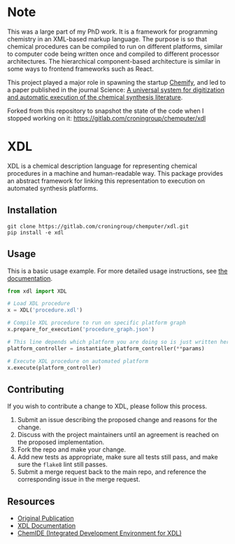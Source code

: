 # Note

This was a large part of my PhD work. It is a framework for programming chemistry in an XML-based markup language. The purpose is so that chemical procedures can be compiled to run on different platforms, similar to computer code being written once and compiled to different processor architectures. The hierarchical component-based architecture is similar in some ways to frontend frameworks such as React.

This project played a major role in spawning the startup [Chemify](https://www.chemify.io/), and led to a paper published in the journal Science: [A universal system for digitization and automatic execution of the chemical synthesis literature](https://doi.org/10.1126/science.abc2986).

Forked from this repository to snapshot the state of the code when I stopped working on it: https://gitlab.com/croningroup/chemputer/xdl

# XDL

XDL is a chemical description language for representing chemical procedures in a machine and human-readable way. This package provides an abstract framework for linking this representation to execution on automated synthesis platforms.

## Installation

```
git clone https://gitlab.com/croningroup/chemputer/xdl.git
pip install -e xdl
```

## Usage

This is a basic usage example. For more detailed usage instructions, see [the documentation](https://croningroup.gitlab.io/chemputer/xdl).

```python
from xdl import XDL

# Load XDL procedure
x = XDL('procedure.xdl')

# Compile XDL procedure to run on specific platform graph
x.prepare_for_execution('procedure_graph.json')

# This line depends which platform you are doing so is just written here as pseudocode.
platform_controller = instantiate_platform_controller(**params)

# Execute XDL procedure on automated platform
x.execute(platform_controller)
```

## Contributing

If you wish to contribute a change to XDL, please follow this process.

1. Submit an issue describing the proposed change and reasons for the change.
2. Discuss with the project maintainers until an agreement is reached on the proposed implementation.
3. Fork the repo and make your change.
4. Add new tests as appropriate, make sure all tests still pass, and make sure the `flake8` lint still passes.
5. Submit a merge request back to the main repo, and reference the corresponding issue in the merge request.

## Resources

- [Original Publication](https://doi.org/10.1126/science.abc2986)
- [XDL Documentation](https://croningroup.gitlab.io/chemputer/xdl)
- [ChemIDE (Integrated Development Environment for XDL)](https://croningroup.gitlab.io/chemputer/xdlapp)
